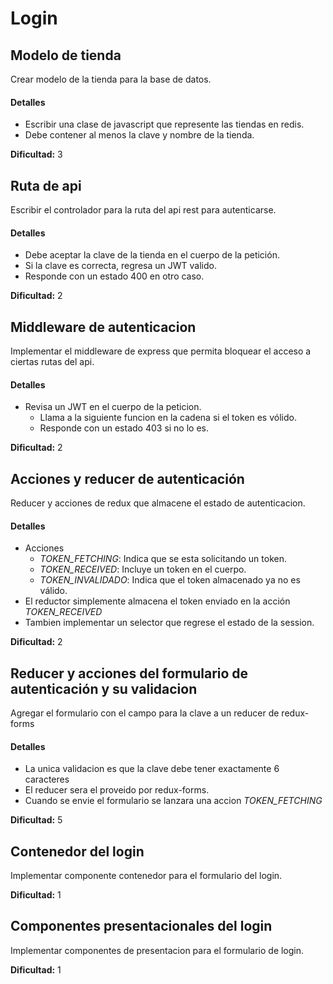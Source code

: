 # Login

## Modelo de tienda
Crear modelo de la tienda para la base de datos.

#### Detalles
- Escribir una clase de javascript que represente las tiendas en redis.
- Debe contener al menos la clave y nombre de la tienda.

**Dificultad:** 3

## Ruta de api
Escribir el controlador para la ruta del api rest para autenticarse.

#### Detalles
- Debe aceptar la clave de la tienda en el cuerpo de la petición.
- Si la clave es correcta, regresa un JWT valido.
- Responde con un estado 400 en otro caso.

**Dificultad:** 2


## Middleware de autenticacion
Implementar el middleware de express que permita bloquear el acceso a ciertas
rutas del api.

#### Detalles
- Revisa un JWT en el cuerpo de la peticion.
  - Llama a la siguiente funcion en la cadena si el token es vólido.
  - Responde con un estado 403 si no lo es.

**Dificultad:** 2


## Acciones y reducer de autenticación
Reducer y acciones de redux que almacene el estado de autenticacion.

#### Detalles
- Acciones
  - *TOKEN_FETCHING*: Indica que se esta solicitando un token.
  - *TOKEN_RECEIVED*: Incluye un token en el cuerpo.
  - *TOKEN_INVALIDADO*: Indica que el token almacenado ya no es válido.
- El reductor simplemente almacena el token enviado en la acción
  *TOKEN_RECEIVED*
- Tambien implementar un selector que regrese el estado de la session.

**Dificultad:** 2


## Reducer y acciones del formulario de autenticación y su validacion
Agregar el formulario con el campo para la clave a un reducer de redux-forms

#### Detalles
- La unica validacion es que la clave debe tener exactamente 6 caracteres
- El reducer sera el proveido por redux-forms.
- Cuando se envie el formulario se lanzara una accion *TOKEN_FETCHING*

**Dificultad:** 5


## Contenedor del login
Implementar componente contenedor para el formulario del login.

**Dificultad:** 1

## Componentes presentacionales del login
Implementar componentes de presentacion para el formulario de login.

**Dificultad:** 1
